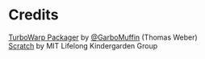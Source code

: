 # Credits
[TurboWarp Packager](https://packager.turbowarp.org/) by [@GarboMuffin](https://github.com/Garbomuffin/) (Thomas Weber)<br>
[Scratch](https://scratch.mit.edu/) by MIT Lifelong Kindergarden Group<br>
